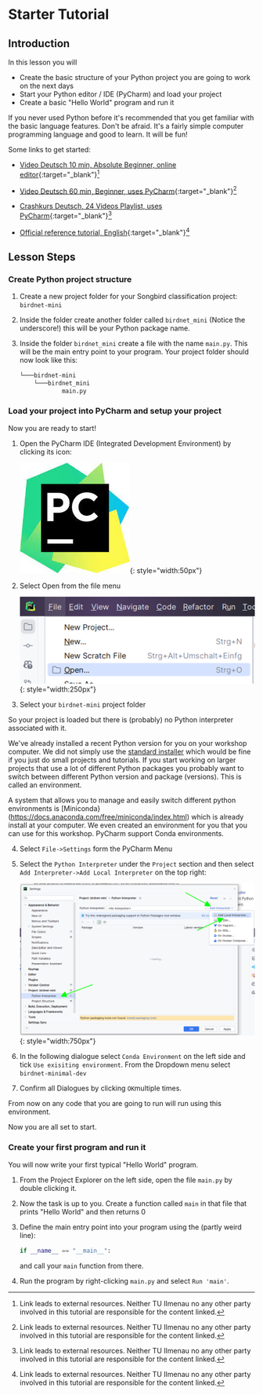 # Starter Tutorial

## Introduction 

In this lesson you will 

* Create the basic structure of your Python project you are going to work on the next days
* Start your Python editor / IDE (PyCharm) and load your project
* Create a basic "Hello World" program and run it


If you never used Python before it's recommended that you get familiar with the basic language features. Don't be afraid. It's a fairly simple computer programming language and good to learn. It will be fun!

Some links to get started:

* [Video Deutsch 10 min, Absolute Beginner, online editor](https://www.youtube.com/watch?v=9mmVa6O-hzQ){:target="_blank"}[^1]

* [Video Deutsch 60 min, Beginner, uses PyCharm](https://www.youtube.com/watch?v=362fjQdpFlc){:target="_blank"}[^1]

* [Crashkurs Deutsch, 24 Videos Playlist, uses PyCharm](https://www.youtube.com/watch?v=oxXAb8IikHM&list=PL_pqkvxZ6ho3u8PJAsUU-rOAQ74D0TqZB){:target="_blank"}[^1]

* [Official reference tutorial, English](https://docs.python.org/3.11/tutorial/index.html){:target="_blank"}[^1]


[^1]: Link leads to external resources. Neither TU Ilmenau no any other party involved in this tutorial are responsible for the content linked. 

## Lesson Steps

### Create Python project structure

1. Create a new project folder for your Songbird classification project: `birdnet-mini`
2. Inside the folder create another folder called `birdnet_mini` (Notice the underscore!) this will be your Python package name.
3. Inside the folder `birdnet_mini` create a file with the name `main.py`. This will be the main entry point to your program. Your project folder should now look like this:

    ```
    └───birdnet-mini
        └───birdnet_mini
                main.py
    ```

### Load your project into PyCharm and setup your project

Now you are ready to start!

1. Open the PyCharm IDE (Integrated Development Environment) by clicking its icon:

    ![PyCharm Icon](pictures/pycharm_symbol.png){: style="width:50px"}

2. Select Open from the file menu

    ![PyCharm Icon](pictures/pycharm_open.png){: style="width:250px"}

3. Select your `birdnet-mini` project folder

So your project is loaded but there is (probably) no Python interpreter associated with it. 

We've already installed a recent Python version for you on your workshop computer. We did not simply use the [standard installer](https://www.python.org/downloads/) which would be fine if you just do small projects and tutorials. If you start working on larger projects that use a lot of different Python packages you probably want to switch between different Python version and package (versions). This is called an environment. 

A system that allows you to manage and easily switch different python environments is [Miniconda}(https://docs.anaconda.com/free/miniconda/index.html) which is already install at your computer. We even created an environment for you that you can use for this workshop. PyCharm support Conda environments. 

4. Select `File->Settings` form the PyCharm Menu

5. Select the `Python Interpreter` under the `Project` section and then select `Add Interpreter->Add Local Interpreter` on the top right:

    ![PyCharm Icon](pictures/pycharm_interpreter.png){: style="width:750px"}

6. In the following dialogue select `Conda Environment` on the left side and tick `Use exisiting environment`. From the Dropdown menu select `birdnet-minimal-dev`

7. Confirm all Dialogues by clicking `OK`multiple times. 

From now on any code that you are going to run will run using this environment.

Now you are all set to start.

### Create your first program and run it

You will now write your first typical "Hello World" program. 


1. From the Project Explorer on the left side, open the file `main.py` by double clicking it. 

2. Now the task is up to you. Create a function called `main` in that file that prints "Hello World" and then returns 0

3. Define the main entry point into your program using the (partly weird line):

    ```python
    if __name__ == "__main__":
    ```

    and call your `main` function from there. 

4. Run the program by right-clicking `main.py` and select `Run 'main'`.
